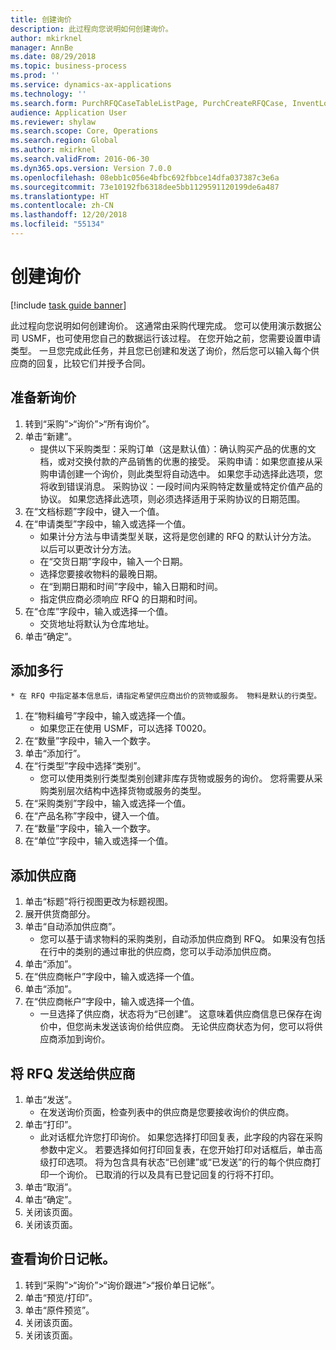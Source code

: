 ```yaml
---
title: 创建询价
description: 此过程向您说明如何创建询价。
author: mkirknel
manager: AnnBe
ms.date: 08/29/2018
ms.topic: business-process
ms.prod: ''
ms.service: dynamics-ax-applications
ms.technology: ''
ms.search.form: PurchRFQCaseTableListPage, PurchCreateRFQCase, InventLocationIdLookup, PurchRFQCaseTable, InventItemIdLookupSimple, EcoResCategorySingleLookup, UnitOfMeasureLookup, PurchRFQEditLines, PurchRFQEditLinesPrintOptions, VendRFQJournal, SrsReportViewerForm
audience: Application User
ms.reviewer: shylaw
ms.search.scope: Core, Operations
ms.search.region: Global
ms.author: mkirknel
ms.search.validFrom: 2016-06-30
ms.dyn365.ops.version: Version 7.0.0
ms.openlocfilehash: 08ebb1c056e4bfbc692fbbce14dfa037387c3e6a
ms.sourcegitcommit: 73e10192fb6318dee5bb1129591120199de6a487
ms.translationtype: HT
ms.contentlocale: zh-CN
ms.lasthandoff: 12/20/2018
ms.locfileid: "55134"
---
```

# <a name="create-a-request-for-quotation"></a>创建询价

[!include [task guide banner](../../includes/task-guide-banner.md)]

此过程向您说明如何创建询价。 这通常由采购代理完成。 您可以使用演示数据公司 USMF，也可使用您自己的数据运行该过程。 在您开始之前，您需要设置申请类型。 一旦您完成此任务，并且您已创建和发送了询价，然后您可以输入每个供应商的回复，比较它们并授予合同。


## <a name="prepare-a-new-rfq"></a>准备新询价
1. 转到“采购”>“询价”>“所有询价”。
2. 单击“新建”。
    * 提供以下采购类型：采购订单（这是默认值）：确认购买产品的优惠的文档，或对交换付款的产品销售的优惠的接受。 采购申请：如果您直接从采购申请创建一个询价，则此类型将自动选中。 如果您手动选择此选项，您将收到错误消息。 采购协议：一段时间内采购特定数量或特定价值产品的协议。 如果您选择此选项，则必须选择适用于采购协议的日期范围。  
3. 在“文档标题”字段中，键入一个值。
4. 在“申请类型”字段中，输入或选择一个值。
    * 如果计分方法与申请类型关联，这将是您创建的 RFQ 的默认计分方法。 以后可以更改计分方法。  
    * 在“交货日期”字段中，输入一个日期。  
    * 选择您要接收物料的最晚日期。  
    * 在“到期日期和时间”字段中，输入日期和时间。  
    * 指定供应商必须响应 RFQ 的日期和时间。  
5. 在“仓库”字段中，输入或选择一个值。
    * 交货地址将默认为仓库地址。  
6. 单击“确定”。

## <a name="add-lines"></a>添加多行
    * 在 RFQ 中指定基本信息后，请指定希望供应商出价的货物或服务。 物料是默认的行类型。   
1. 在“物料编号”字段中，输入或选择一个值。
    * 如果您正在使用 USMF，可以选择 T0020。  
2. 在“数量”字段中，输入一个数字。
3. 单击“添加行”。
4. 在“行类型”字段中选择“类别”。
    * 您可以使用类别行类型类别创建非库存货物或服务的询价。 您将需要从采购类别层次结构中选择货物或服务的类型。  
5. 在“采购类别”字段中，输入或选择一个值。
6. 在“产品名称”字段中，键入一个值。
7. 在“数量”字段中，输入一个数字。
8. 在“单位”字段中，输入或选择一个值。

## <a name="add-vendors"></a>添加供应商
1. 单击“标题”将行视图更改为标题视图。 
2. 展开供货商部分。
3. 单击“自动添加供应商”。
    * 您可以基于请求物料的采购类别，自动添加供应商到 RFQ。 如果没有包括在行中的类别的通过审批的供应商，您可以手动添加供应商。  
4. 单击“添加”。
5. 在“供应商帐户”字段中，输入或选择一个值。
6. 单击“添加”。
7. 在“供应商帐户”字段中，输入或选择一个值。
    * 一旦选择了供应商，状态将为“已创建”。 这意味着供应商信息已保存在询价中，但您尚未发送该询价给供应商。 无论供应商状态为何，您可以将供应商添加到询价。  

## <a name="send-the-rfq-to-vendors"></a>将 RFQ 发送给供应商
1. 单击“发送”。
    * 在发送询价页面，检查列表中的供应商是您要接收询价的供应商。  
2. 单击“打印”。
    * 此对话框允许您打印询价。 如果您选择打印回复表，此字段的内容在采购参数中定义。 若要选择如何打印回复表，在您开始打印对话框后，单击高级打印选项。 将为包含具有状态“已创建”或“已发送”的行的每个供应商打印一个询价。 已取消的行以及具有已登记回复的行将不打印。   
3. 单击“取消”。
4. 单击“确定”。
5. 关闭该页面。
6. 关闭该页面。

## <a name="view-the-rfq-journal"></a>查看询价日记帐。
1. 转到“采购”>“询价”>“询价跟进”>“报价单日记帐”。
2. 单击“预览/打印”。
3. 单击“原件预览”。
4. 关闭该页面。
5. 关闭该页面。

